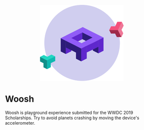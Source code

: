 <p align="center">
	  <img src="https://github.com/gabrieldluca/mosaic/blob/master/Mosaic.playground/Resources/Images/logo.png" width=275 height=249/>
	</p> 

# Woosh
Woosh is playground experience submitted for the WWDC 2019 Scholarships. Try to avoid planets crashing by moving the device's accelerometer. 
